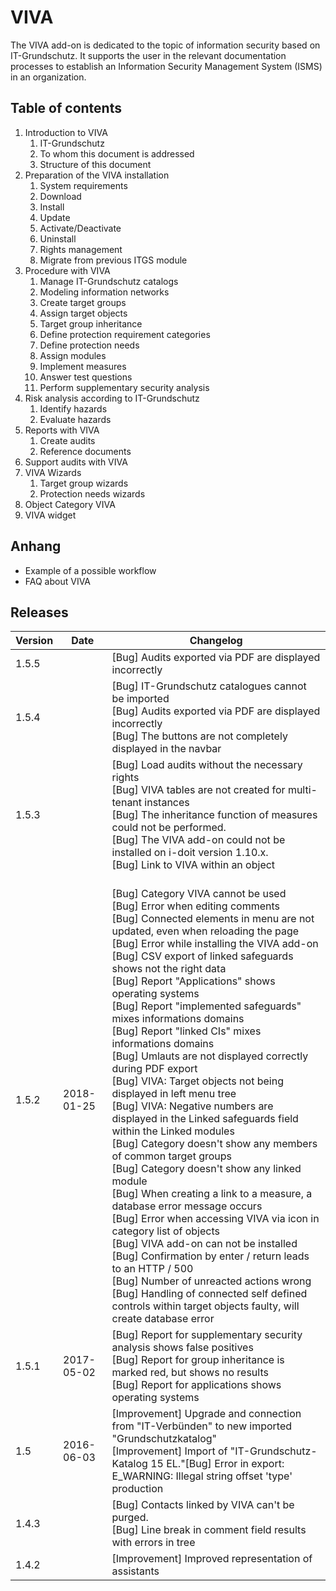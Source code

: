 # VIVA

The VIVA add-on is dedicated to the topic of information security based on IT-Grundschutz. It supports the user in the relevant documentation processes to establish an Information Security Management System (ISMS) in an organization.

Table of contents
-----------------

1.  Introduction to VIVA
    1.  IT-Grundschutz
    2.  To whom this document is addressed
    3.  Structure of this document
2.  Preparation of the VIVA installation
    1.  System requirements
    2.  Download
    3.  Install
    4.  Update
    5.  Activate/Deactivate
    6.  Uninstall
    7.  Rights management
    8.  Migrate from previous ITGS module
3.  Procedure with VIVA  
    1.  Manage IT-Grundschutz catalogs
    2.  Modeling information networks
    3.  Create target groups
    4.  Assign target objects
    5.  Target group inheritance
    6.  Define protection requirement categories
    7.  Define protection needs
    8.  Assign modules
    9.  Implement measures
    10.  Answer test questions
    11.  Perform supplementary security analysis
4.  Risk analysis according to IT-Grundschutz  
    1.  Identify hazards
    2.  Evaluate hazards
5.  Reports with VIVA  
    1.  Create audits
    2.  Reference documents
6.  Support audits with VIVA
7.  VIVA Wizards  
    1.  Target group wizards
    2.  Protection needs wizards
8.  Object Category VIVA
9.  VIVA widget

Anhang
------

*   Example of a possible workflow
*   FAQ about VIVA

Releases
--------

| Version | Date | Changelog |
| --- | --- | --- |
| 1.5.5 |     | [Bug] Audits exported via PDF are displayed incorrectly |
| 1.5.4 |     | [Bug] IT-Grundschutz catalogues cannot be imported  <br>[Bug] Audits exported via PDF are displayed incorrectly  <br>[Bug] The buttons are not completely displayed in the navbar |
| 1.5.3 |     | [Bug] Load audits without the necessary rights  <br>[Bug] VIVA tables are not created for multi-tenant instances  <br>[Bug] The inheritance function of measures could not be performed.  <br>[Bug] The VIVA add-on could not be installed on i-doit version 1.10.x.  <br>[Bug] Link to VIVA within an object |
| 1.5.2 | 2018-01-25 | <br>[Bug] Category VIVA cannot be used<br>[Bug] Error when editing comments<br>[Bug] Connected elements in menu are not updated, even when reloading the page<br>[Bug] Error while installing the VIVA add-on<br>[Bug] CSV export of linked safeguards shows not the right data<br>[Bug] Report "Applications" shows operating systems<br>[Bug] Report "implemented safeguards" mixes informations domains<br>[Bug] Report "linked CIs" mixes informations domains<br>[Bug] Umlauts are not displayed correctly during PDF export<br>[Bug] VIVA: Target objects not being displayed in left menu tree<br>[Bug] VIVA: Negative numbers are displayed in the Linked safeguards field within the Linked modules<br>[Bug] Category doesn't show any members of common target groups<br>[Bug] Category doesn't show any linked module<br>[Bug] When creating a link to a measure, a database error message occurs<br>[Bug] Error when accessing VIVA via icon in category list of objects<br>[Bug] VIVA add-on can not be installed<br>[Bug] Confirmation by enter / return leads to an HTTP / 500<br>[Bug] Number of unreacted actions wrong<br>[Bug] Handling of connected self defined controls within target objects faulty, will create database error<br> |
| 1.5.1 | 2017-05-02 | [Bug] Report for supplementary security analysis shows false positives<br>[Bug] Report for group inheritance is marked red, but shows no results<br>[Bug] Report for applications shows operating systems<br> |
| 1.5 | 2016-06-03 | [Improvement] Upgrade and connection from "IT-Verbünden" to new imported "Grundschutzkatalog"<br>[Improvement] Import of "IT-Grundschutz-Katalog 15 EL."[Bug] Error in export: E_WARNING: Illegal string offset 'type' production<br> |
| 1.4.3 |     | [Bug] Contacts linked by VIVA can't be purged.<br>[Bug] Line break in comment field results with errors in tree<br> |
| 1.4.2 |     | [Improvement] Improved representation of assistants<br> |